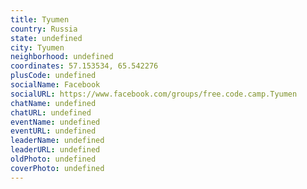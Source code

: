 ```yaml
---
title: Tyumen
country: Russia
state: undefined
city: Tyumen
neighborhood: undefined
coordinates: 57.153534, 65.542276
plusCode: undefined
socialName: Facebook
socialURL: https://www.facebook.com/groups/free.code.camp.Tyumen
chatName: undefined
chatURL: undefined
eventName: undefined
eventURL: undefined
leaderName: undefined
leaderURL: undefined
oldPhoto: undefined
coverPhoto: undefined
---
```

